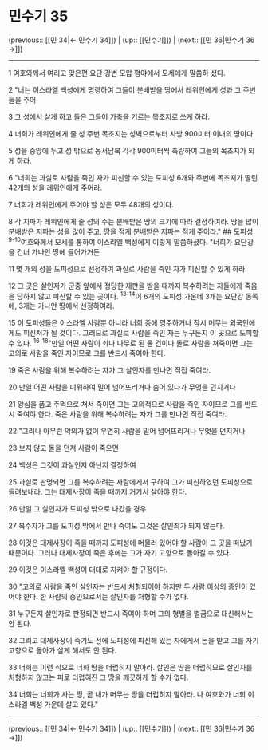 # 민수기 35

(previous:: [[민 34|← 민수기 34]]) | (up:: [[민수기]]) | (next:: [[민 36|민수기 36 →]])

***




1 
여호와께서 여리고 맞은편 요단 강변 모압 평야에서 모세에게 말씀하 셨다. 



2 
"너는 이스라엘 백성에게 명령하여 그들이 분배받을 땅에서 레위인에게 성과 그 주변 들을 주어 



3 
그 성에서 살게 하고 들은 그들이 가축을 기르는 목초지로 쓰게 하라. 



4 
너희가 레위인에게 줄 성 주변 목초지는 성벽으로부터 사방 900미터 이내의 땅이다. 



5 
성을 중앙에 두고 성 밖으로 동서남북 각각 900미터씩 측량하여 그들의 목초지가 되게 하라. 



6 
"너희는 과실로 사람을 죽인 자가 피신할 수 있는 도피성 6개와 주변에 목초지가 딸린 42개의 성을 레위인에게 주어라. 



7 
너희가 레위인에게 주어야 할 성은 모두 48개의 성이다. 



8 
각 지파가 레위인에게 줄 성의 수는 분배받은 땅의 크기에 따라 결정하여라. 땅을 많이 분배받은 지파는 성을 많이 주고, 땅을 적게 분배받은 지파는 적게 주어라." ## 도피성 <sup class="versenum">9-10</sup>여호와께서 모세를 통하여 이스라엘 백성에게 이렇게 말씀하셨다. "너희가 요단강을 건너 가나안 땅에 들어가거든 



11 
몇 개의 성을 도피성으로 선정하여 과실로 사람을 죽인 자가 피신할 수 있게 하라. 



12 
그 곳은 살인자가 군중 앞에서 정당한 재판을 받을 때까지 복수하려는 자들에게 죽음을 당하지 않고 피신할 수 있는 곳이다. <sup class="versenum">13-14</sup>이 6개의 도피성 가운데 3개는 요단강 동쪽에, 3개는 가나안 땅에서 선정하여라. 



15 
이 도피성들은 이스라엘 사람뿐 아니라 너희 중에 영주하거나 잠시 머무는 외국인에게도 피신처가 될 것이다. 그러므로 과실로 사람을 죽인 자는 누구든지 이 곳으로 도피할 수 있다. <sup class="versenum">16-18</sup>"만일 어떤 사람이 쇠나 나무로 된 물 건이나 돌로 사람을 쳐죽이면 그는 고의로 사람을 죽인 자이므로 그를 반드시 죽여야 한다. 



19 
죽은 사람을 위해 복수하려는 자가 그 살인자를 만나면 직접 죽여라. 



20 
만일 어떤 사람을 미워하여 밀어 넘어뜨리거나 숨어 있다가 무엇을 던지거나 



21 
앙심을 품고 주먹으로 쳐서 죽이면 그는 고의적으로 사람을 죽인 자이므로 그를 반드시 죽여야 한다. 죽은 사람을 위해 복수하려는 자가 그를 만나면 직접 죽여라. 



22 
"그러나 아무런 악의가 없이 우연히 사람을 밀어 넘어뜨리거나 무엇을 던지거나 



23 
보지 않고 돌을 던져 사람이 죽으면 



24 
백성은 그것이 과실인지 아닌지 결정하여 



25 
과실로 판명되면 그를 복수하려는 사람에게서 구하여 그가 피신하였던 도피성으로 돌려보내라. 그는 대제사장이 죽을 때까지 거기서 살아야 한다. 



26 
만일 그 살인자가 도피성 밖으로 나갔을 경우 



27 
복수자가 그를 도피성 밖에서 만나 죽여도 그것은 살인죄가 되지 않는다. 



28 
이것은 대제사장이 죽을 때까지 도피성에 머물러 있어야 할 사람이 그 곳을 떠났기 때문이다. 그러나 대제사장이 죽은 후에는 그가 자기 고향으로 돌아갈 수 있다. 



29 
이것은 이스라엘 백성이 대대로 지켜야 할 규정이다. 



30 
"고의로 사람을 죽인 살인자는 반드시 처형되어야 하지만 두 사람 이상의 증인이 있어야 한다. 한 사람의 증인으로서는 살인자를 처형할 수가 없다. 



31 
누구든지 살인자로 판정되면 반드시 죽여야 하며 그의 형벌을 벌금으로 대신해서는 안 된다. 



32 
그리고 대제사장이 죽기도 전에 도피성에 피신해 있는 자에게서 돈을 받고 그를 자기 고향으로 돌아가 살게 해서도 안 된다. 



33 
너희는 이런 식으로 너희 땅을 더럽히지 말아라. 살인은 땅을 더럽히므로 살인자를 처형하지 않고는 피로 더럽혀진 그 땅을 깨끗하게 할 수가 없다. 



34 
너희는 너희가 사는 땅, 곧 내가 머무는 땅을 더럽히지 말아라. 나 여호와가 너희 이스라엘 백성 가운데 살고 있다."

***

(previous:: [[민 34|← 민수기 34]]) | (up:: [[민수기]]) | (next:: [[민 36|민수기 36 →]])
